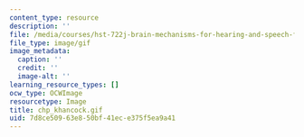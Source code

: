 ```yaml
---
content_type: resource
description: ''
file: /media/courses/hst-722j-brain-mechanisms-for-hearing-and-speech-fall-2005/7d8ce50963e850bf41ece375f5ea9a41_chp_khancock.gif
file_type: image/gif
image_metadata:
  caption: ''
  credit: ''
  image-alt: ''
learning_resource_types: []
ocw_type: OCWImage
resourcetype: Image
title: chp_khancock.gif
uid: 7d8ce509-63e8-50bf-41ec-e375f5ea9a41
---
```

